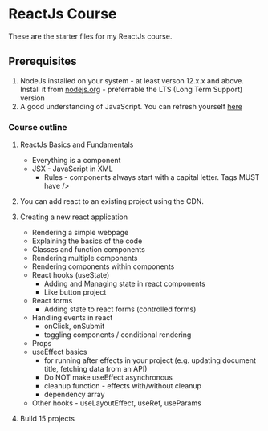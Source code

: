 # ReactJs Course

These are the starter files for my ReactJs course.

## Prerequisites

1. NodeJs installed on your system - at least verson 12.x.x and above. Install it from [nodejs.org](https://nodejs.org/) - preferrable the LTS (Long Term Support) version
2. A good understanding of JavaScript. You can refresh yourself [here](https://developer.mozilla.org/en-US/docs/Web/JavaScript/A_re-introduction_to_JavaScript)

### Course outline

1. ReactJs Basics and Fundamentals
   - Everything is a component
   - JSX - JavaScript in XML
     - Rules - components always start with a capital letter. Tags MUST have />
2. You can add react to an existing project using the CDN.
3. Creating a new react application

   - Rendering a simple webpage
   - Explaining the basics of the code
   - Classes and function components
   - Rendering multiple components
   - Rendering components within components
   - React hooks (useState)
     - Adding and Managing state in react components
     - Like button project
   - React forms
     - Adding state to react forms (controlled forms)
   - Handling events in react
     - onClick, onSubmit
     - toggling components / conditional rendering
   - Props
   - useEffect basics
     - for running after effects in your project (e.g. updating document title, fetching data from an API)
     - Do NOT make useEffect asynchronous
     - cleanup function - effects with/without cleanup
     - dependency array
   - Other hooks - useLayoutEffect, useRef, useParams

4. Build 15 projects
